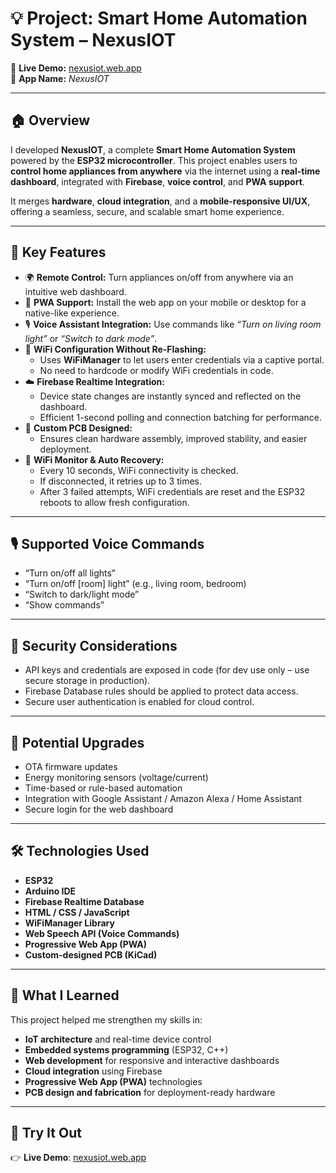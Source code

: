
# 💡 Project: Smart Home Automation System – **NexusIOT**  
🔗 **Live Demo:** [nexusiot.web.app](https://nexusiot.web.app)  
📱 **App Name:** *NexusIOT*

---

## 🏠 Overview

I developed **NexusIOT**, a complete **Smart Home Automation System** powered by the **ESP32 microcontroller**. This project enables users to **control home appliances from anywhere** via the internet using a **real-time dashboard**, integrated with **Firebase**, **voice control**, and **PWA support**.

It merges **hardware**, **cloud integration**, and a **mobile-responsive UI/UX**, offering a seamless, secure, and scalable smart home experience.

---

## 🔧 Key Features

- 🌍 **Remote Control:** Turn appliances on/off from anywhere via an intuitive web dashboard.
- 📱 **PWA Support:** Install the web app on your mobile or desktop for a native-like experience.
- 🎙️ **Voice Assistant Integration:** Use commands like _“Turn on living room light”_ or _“Switch to dark mode”_.
- 📶 **WiFi Configuration Without Re-Flashing:**  
  - Uses **WiFiManager** to let users enter credentials via a captive portal.
  - No need to hardcode or modify WiFi credentials in code.
- ☁️ **Firebase Realtime Integration:**  
  - Device state changes are instantly synced and reflected on the dashboard.
  - Efficient 1-second polling and connection batching for performance.
- 🧩 **Custom PCB Designed:**  
  - Ensures clean hardware assembly, improved stability, and easier deployment.
- 📶 **WiFi Monitor & Auto Recovery:**  
  - Every 10 seconds, WiFi connectivity is checked.  
  - If disconnected, it retries up to 3 times.  
  - After 3 failed attempts, WiFi credentials are reset and the ESP32 reboots to allow fresh configuration.

---

## 🎙️ Supported Voice Commands

- “Turn on/off all lights”
- “Turn on/off [room] light” (e.g., living room, bedroom)
- “Switch to dark/light mode”
- “Show commands”

---

## 🔐 Security Considerations

- API keys and credentials are exposed in code (for dev use only – use secure storage in production).
- Firebase Database rules should be applied to protect data access.
- Secure user authentication is enabled for cloud control.

---

## 🚀 Potential Upgrades

- OTA firmware updates
- Energy monitoring sensors (voltage/current)
- Time-based or rule-based automation
- Integration with Google Assistant / Amazon Alexa / Home Assistant
- Secure login for the web dashboard

---

## 🛠️ Technologies Used

- **ESP32**
- **Arduino IDE**
- **Firebase Realtime Database**
- **HTML / CSS / JavaScript**
- **WiFiManager Library**
- **Web Speech API (Voice Commands)**
- **Progressive Web App (PWA)**
- **Custom-designed PCB (KiCad)**

---

## 🧠 What I Learned

This project helped me strengthen my skills in:

- **IoT architecture** and real-time device control
- **Embedded systems programming** (ESP32, C++)
- **Web development** for responsive and interactive dashboards
- **Cloud integration** using Firebase
- **Progressive Web App (PWA)** technologies
- **PCB design and fabrication** for deployment-ready hardware

---

## 🎉 Try It Out

👉 **Live Demo**: [nexusiot.web.app](https://nexusiot.web.app)
